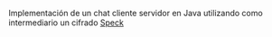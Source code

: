 Implementación de un chat cliente servidor en Java utilizando como intermediario un cifrado [Speck](https://en.wikipedia.org/wiki/Speck_(cipher))
